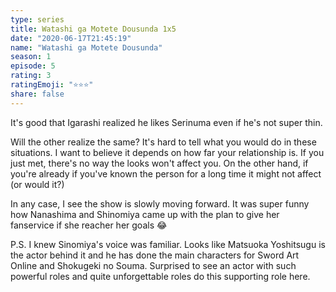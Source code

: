 ```yaml
--- 
type: series 
title: Watashi ga Motete Dousunda 1x5 
date: "2020-06-17T21:45:19" 
name: "Watashi ga Motete Dousunda" 
season: 1 
episode: 5 
rating: 3 
ratingEmoji: "⭐️⭐️⭐️" 
share: false 
---
```


It's good that Igarashi realized he likes Serinuma even if he's not super thin.

Will the other realize the same? It's hard to tell what you would do in these situations. I want to believe it depends on how far your relationship is. If you just met, there's no way the looks won't affect you. On the other  hand, if you're already if you've known the person for a long time it might not affect (or would it?)

In any case, I see the show is slowly moving forward. It was super funny how Nanashima and Shinomiya came up with the plan to give her fanservice if she reacher her goals 😂

P.S. I knew Sinomiya's voice was familiar. Looks like Matsuoka Yoshitsugu is the actor behind it and he has done the main characters for Sword Art Online and Shokugeki no Souma. Surprised to see an actor with such powerful roles and quite unforgettable roles do this supporting role here.
